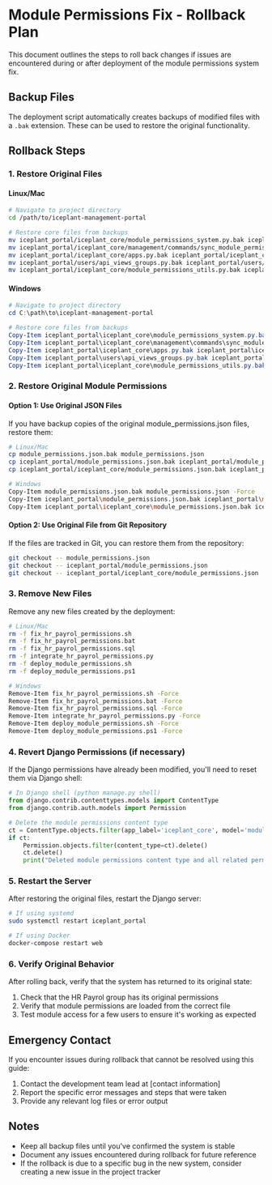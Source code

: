 # Module Permissions Fix - Rollback Plan

This document outlines the steps to roll back changes if issues are encountered during or after deployment of the module permissions system fix.

## Backup Files

The deployment script automatically creates backups of modified files with a `.bak` extension. These can be used to restore the original functionality.

## Rollback Steps

### 1. Restore Original Files

#### Linux/Mac
```bash
# Navigate to project directory
cd /path/to/iceplant-management-portal

# Restore core files from backups
mv iceplant_portal/iceplant_core/module_permissions_system.py.bak iceplant_portal/iceplant_core/module_permissions_system.py
mv iceplant_portal/iceplant_core/management/commands/sync_module_permissions.py.bak iceplant_portal/iceplant_core/management/commands/sync_module_permissions.py
mv iceplant_portal/iceplant_core/apps.py.bak iceplant_portal/iceplant_core/apps.py
mv iceplant_portal/users/api_views_groups.py.bak iceplant_portal/users/api_views_groups.py
mv iceplant_portal/iceplant_core/module_permissions_utils.py.bak iceplant_portal/iceplant_core/module_permissions_utils.py
```

#### Windows
```powershell
# Navigate to project directory
cd C:\path\to\iceplant-management-portal

# Restore core files from backups
Copy-Item iceplant_portal\iceplant_core\module_permissions_system.py.bak iceplant_portal\iceplant_core\module_permissions_system.py -Force
Copy-Item iceplant_portal\iceplant_core\management\commands\sync_module_permissions.py.bak iceplant_portal\iceplant_core\management\commands\sync_module_permissions.py -Force
Copy-Item iceplant_portal\iceplant_core\apps.py.bak iceplant_portal\iceplant_core\apps.py -Force
Copy-Item iceplant_portal\users\api_views_groups.py.bak iceplant_portal\users\api_views_groups.py -Force
Copy-Item iceplant_portal\iceplant_core\module_permissions_utils.py.bak iceplant_portal\iceplant_core\module_permissions_utils.py -Force
```

### 2. Restore Original Module Permissions

#### Option 1: Use Original JSON Files
If you have backup copies of the original module_permissions.json files, restore them:

```bash
# Linux/Mac
cp module_permissions.json.bak module_permissions.json
cp iceplant_portal/module_permissions.json.bak iceplant_portal/module_permissions.json
cp iceplant_portal/iceplant_core/module_permissions.json.bak iceplant_portal/iceplant_core/module_permissions.json

# Windows
Copy-Item module_permissions.json.bak module_permissions.json -Force
Copy-Item iceplant_portal\module_permissions.json.bak iceplant_portal\module_permissions.json -Force
Copy-Item iceplant_portal\iceplant_core\module_permissions.json.bak iceplant_portal\iceplant_core\module_permissions.json -Force
```

#### Option 2: Use Original File from Git Repository
If the files are tracked in Git, you can restore them from the repository:

```bash
git checkout -- module_permissions.json
git checkout -- iceplant_portal/module_permissions.json
git checkout -- iceplant_portal/iceplant_core/module_permissions.json
```

### 3. Remove New Files

Remove any new files created by the deployment:

```bash
# Linux/Mac
rm -f fix_hr_payrol_permissions.sh
rm -f fix_hr_payrol_permissions.bat
rm -f fix_hr_payrol_permissions.sql
rm -f integrate_hr_payrol_permissions.py
rm -f deploy_module_permissions.sh
rm -f deploy_module_permissions.ps1

# Windows
Remove-Item fix_hr_payrol_permissions.sh -Force
Remove-Item fix_hr_payrol_permissions.bat -Force
Remove-Item fix_hr_payrol_permissions.sql -Force
Remove-Item integrate_hr_payrol_permissions.py -Force
Remove-Item deploy_module_permissions.sh -Force
Remove-Item deploy_module_permissions.ps1 -Force
```

### 4. Revert Django Permissions (if necessary)

If the Django permissions have already been modified, you'll need to reset them via Django shell:

```python
# In Django shell (python manage.py shell)
from django.contrib.contenttypes.models import ContentType
from django.contrib.auth.models import Permission

# Delete the module permissions content type
ct = ContentType.objects.filter(app_label='iceplant_core', model='modulepermission').first()
if ct:
    Permission.objects.filter(content_type=ct).delete()
    ct.delete()
    print("Deleted module permissions content type and all related permissions")
```

### 5. Restart the Server

After restoring the original files, restart the Django server:

```bash
# If using systemd
sudo systemctl restart iceplant_portal

# If using Docker
docker-compose restart web
```

### 6. Verify Original Behavior

After rolling back, verify that the system has returned to its original state:

1. Check that the HR Payrol group has its original permissions
2. Verify that module permissions are loaded from the correct file
3. Test module access for a few users to ensure it's working as expected

## Emergency Contact

If you encounter issues during rollback that cannot be resolved using this guide:

1. Contact the development team lead at [contact information]
2. Report the specific error messages and steps that were taken
3. Provide any relevant log files or error output

## Notes

- Keep all backup files until you've confirmed the system is stable
- Document any issues encountered during rollback for future reference
- If the rollback is due to a specific bug in the new system, consider creating a new issue in the project tracker
